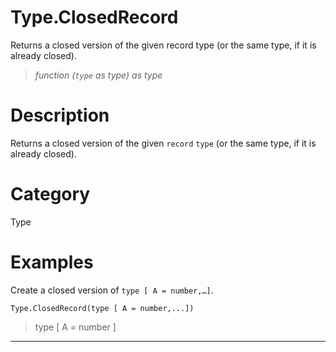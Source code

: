 ﻿# Type.ClosedRecord
Returns a closed version of the given record type (or the same type, if it is already closed).
> _function (<code>type</code> as type) as type_
# Description 
Returns a closed version of the given <code>record</code> <code>type</code> (or the same type, if it is already closed).

# Category 
Type
# Examples 
Create a closed version of <code>type [ A = number,…]</code>.
```
Type.ClosedRecord(type [ A = number,...])
```
> type [
    A = number
]
***
